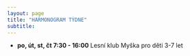 ```yaml
---
layout: page
title: "HARMONOGRAM TÝDNE"
subtitle:  
---
```


- __po, út, st, čt 7:30 - 16:00__ Lesní klub Myška pro děti 3-7 let
